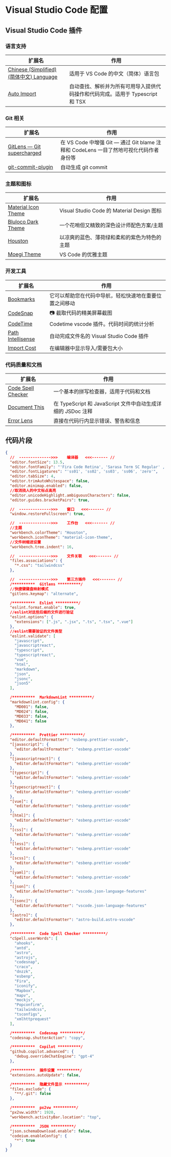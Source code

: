 # Visual Studio Code 配置

## Visual Studio Code 插件

### 语言支持

| 扩展名 | 作用 |
|--------|------|
| [Chinese (Simplified) (简体中文) Language](https://marketplace.visualstudio.com/items?itemName=MS-CEINTL.vscode-language-pack-zh-hans) | 适用于 VS Code 的中文（简体）语言包 |
| [Auto Import](https://marketplace.visualstudio.com/items?itemName=steoates.autoimport) | 自动查找、解析并为所有可用导入提供代码操作和代码完成。适用于 Typescript 和 TSX |

### Git 相关

| 扩展名 | 作用 |
|--------|------|
| [GitLens — Git supercharged](https://marketplace.visualstudio.com/items?itemName=eamodio.gitlens) | 在 VS Code 中增强 Git — 通过 Git blame 注释和 CodeLens 一目了然地可视化代码作者身份等 |
| [git-commit-plugin](https://marketplace.visualstudio.com/items?itemName=redjue.git-commit-plugin) | 自动生成 git commit |

### 主题和图标

| 扩展名 | 作用 |
|--------|------|
| [Material Icon Theme](https://marketplace.visualstudio.com/items?itemName=PKief.material-icon-theme) | Visual Studio Code 的 Material Design 图标 |
| [Bluloco Dark Theme](https://marketplace.visualstudio.com/items?itemName=uloco.theme-bluloco-dark) | 一个花哨但又精致的深色设计师配色方案/主题 |
| [Houston](https://marketplace.visualstudio.com/items?itemName=astro-build.houston) | 以凉爽的蓝色、薄荷绿和柔和的紫色为特色的主题 |
| [Moegi Theme](https://marketplace.visualstudio.com/items?itemName=ddiu8081.moegi-theme) | VS Code 的优雅主题 |

### 开发工具

| 扩展名 | 作用 |
|--------|------|
| [Bookmarks](https://marketplace.visualstudio.com/items?itemName=alefragnani.Bookmarks) | 它可以帮助您在代码中导航，轻松快速地在重要位置之间移动 |
| [CodeSnap](https://marketplace.visualstudio.com/items?itemName=adpyke.codesnap) | 📷 截取代码的精美屏幕截图 |
| [CodeTime](https://marketplace.visualstudio.com/items?itemName=Jannchie.codetime) | Codetime vscode 插件。代码时间的统计分析 |
| [Path Intellisense](https://marketplace.visualstudio.com/items?itemName=christian-kohler.path-intellisense) | 自动完成文件名的 Visual Studio Code 插件 |
| [Import Cost](https://marketplace.visualstudio.com/items?itemName=wix.vscode-import-cost) | 在编辑器中显示导入/需要包大小 |

### 代码质量和文档

| 扩展名 | 作用 |
|--------|------|
| [Code Spell Checker](https://marketplace.visualstudio.com/items?itemName=streetsidesoftware.code-spell-checker) | 一个基本的拼写检查器，适用于代码和文档 |
| [Document This](https://marketplace.visualstudio.com/items?itemName=oouo-diogo-perdigao.docthis) | 在 TypeScript 和 JavaScript 文件中自动生成详细的 JSDoc 注释 |
| [Error Lens](https://marketplace.visualstudio.com/items?itemName=usernamehw.errorlens) | 直接在代码行内显示错误、警告和信息 |

## 代码片段

```json
{
  //  -------------->>>    编译器   <<<------- //
  "editor.fontSize": 13.5,
  "editor.fontFamily": "'Fira Code Retina', 'Sarasa Term SC Regular' , Consolas, 'Courier New', monospace",
  "editor.fontLigatures": "'ss01', 'ss02', 'ss03', 'ss06', 'zero'",
  "editor.tabSize": 4,
  "editor.trimAutoWhitespace": false,
  "editor.minimap.enabled": false,
  //取消挠人的中文标点高亮
  "editor.unicodeHighlight.ambiguousCharacters": false,
  "editor.guides.bracketPairs": true,

  //  -------------->>>    窗口   <<<------- //
  "window.restoreFullscreen": true,

  //  -------------->>>    工作台   <<<------- //
  //主题
  "workbench.colorTheme": "Houston",
  "workbench.iconTheme": "material-icon-theme",
  //文件树缩进设置
  "workbench.tree.indent": 16,

  //  -------------->>>    文件关联   <<<------- //
  "files.associations": {
    "*.css": "tailwindcss"
  },

  //  -------------->>>    第三方插件   <<<------- //
  /**********  Gitlens **********/
  //快捷键键盘映射模式
  "gitlens.keymap": "alternate",

  /**********  Eslint **********/
  "eslint.format.enable": true,
  //eslint对这些后缀的文件进行验证
  "eslint.options": {
    "extensions": [".js", ".jsx", ".ts", ".tsx", ".vue"]
  },
  //eslint需要验证的文件类型
  "eslint.validate": [
    "javascript",
    "javascriptreact",
    "typescript",
    "typescriptreact",
    "vue",
    "html",
    "markdown",
    "json",
    "jsonc",
    "json5"
  ],

  /**********  MarkdownLint **********/
  "markdownlint.config": {
    "MD001": false,
    "MD024": false,
    "MD033": false,
    "MD041": false
  },

  /**********  Prettier **********/
  "editor.defaultFormatter": "esbenp.prettier-vscode",
  "[javascript]": {
    "editor.defaultFormatter": "esbenp.prettier-vscode"
  },
  "[javascriptreact]": {
    "editor.defaultFormatter": "esbenp.prettier-vscode"
  },
  "[typescript]": {
    "editor.defaultFormatter": "esbenp.prettier-vscode"
  },
  "[typescriptreact]": {
    "editor.defaultFormatter": "esbenp.prettier-vscode"
  },
  "[vue]": {
    "editor.defaultFormatter": "esbenp.prettier-vscode"
  },
  "[html]": {
    "editor.defaultFormatter": "esbenp.prettier-vscode"
  },
  "[css]": {
    "editor.defaultFormatter": "esbenp.prettier-vscode"
  },
  "[less]": {
    "editor.defaultFormatter": "esbenp.prettier-vscode"
  },
  "[scss]": {
    "editor.defaultFormatter": "esbenp.prettier-vscode"
  },
  "[yaml]": {
    "editor.defaultFormatter": "esbenp.prettier-vscode"
  },
  "[json]": {
    "editor.defaultFormatter": "vscode.json-language-features"
  },
  "[jsonc]": {
    "editor.defaultFormatter": "vscode.json-language-features"
  },
  "[astro]": {
    "editor.defaultFormatter": "astro-build.astro-vscode"
  },

  /**********  Code Spell Checker **********/
  "cSpell.userWords": [
    "ahooks",
    "antd",
    "astro",
    "astrojs",
    "codesnap",
    "craco",
    "dnzzk",
    "esbenp",
    "Fira",
    "iconify",
    "Mapbox",
    "mapv",
    "mockjs",
    "Popconfirm",
    "tailwindcss",
    "tsconfigs",
    "xmlhttprequest"
  ],

  /**********  Codesnap **********/
  "codesnap.shutterAction": "copy",

  /**********  Copilot **********/
  "github.copilot.advanced": {
    "debug.overrideChatEngine": "gpt-4"
  },

  /**********  插件设置 **********/
  "extensions.autoUpdate": false,

  /**********  隐藏文件显示 **********/
  "files.exclude": {
    "**/.git": false
  },

  /**********  px2vw **********/
  "px2vw.width": 1920,
  "workbench.activityBar.location": "top",

  /**********  JSON **********/
  "json.schemaDownload.enable": false,
  "codeium.enableConfig": {
    "*": true
  }
}
```

